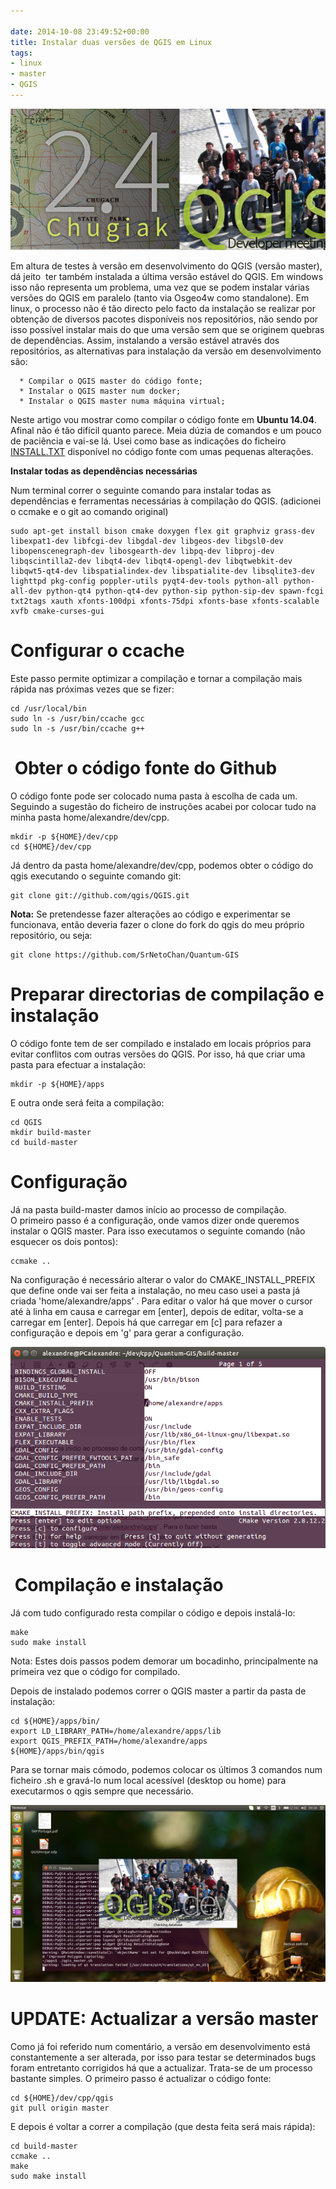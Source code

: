 ```yaml
---

date: 2014-10-08 23:49:52+00:00
title: Instalar duas versões de QGIS em Linux
tags:
- linux
- master
- QGIS
---
```


[![QGIS24_QGISmaster](images/2014/10/qgis24_qgismaster.png?w=584)
](images/2014/10/qgis24_qgismaster.png)

Em altura de testes à versão em desenvolvimento do QGIS (versão master), dá jeito  ter também instalada a última versão estável do QGIS. Em windows isso não representa um problema, uma vez que se podem instalar várias versões do QGIS em paralelo (tanto via Osgeo4w como standalone). Em linux, o processo não é tão directo pelo facto da instalação se realizar por obtenção de diversos pacotes disponíveis nos repositórios, não sendo por isso possível instalar mais do que uma versão sem que se originem quebras de dependências. Assim, instalando a versão estável através dos repositórios, as alternativas para instalação da versão em desenvolvimento são:



	  * Compilar o QGIS master do código fonte;
	  * Instalar o QGIS master num docker;
	  * Instalar o QGIS master numa máquina virtual;

Neste artigo vou mostrar como compilar o código fonte em **Ubuntu 14.04**. Afinal não é tão difícil quanto parece. Meia dúzia de comandos e um pouco de paciência e vai-se lá. Usei como base as indicações do ficheiro [INSTALL.TXT](https://github.com/qgis/QGIS/blob/master/INSTALL) disponível no código fonte com umas pequenas alterações.

**Instalar todas as dependências necessárias**

Num terminal correr o seguinte comando para instalar todas as dependências e ferramentas necessárias à compilação do QGIS. (adicionei o ccmake e o git ao comando original)


    sudo apt-get install bison cmake doxygen flex git graphviz grass-dev libexpat1-dev libfcgi-dev libgdal-dev libgeos-dev libgsl0-dev libopenscenegraph-dev libosgearth-dev libpq-dev libproj-dev libqscintilla2-dev libqt4-dev libqt4-opengl-dev libqtwebkit-dev libqwt5-qt4-dev libspatialindex-dev libspatialite-dev libsqlite3-dev lighttpd pkg-config poppler-utils pyqt4-dev-tools python-all python-all-dev python-qt4 python-qt4-dev python-sip python-sip-dev spawn-fcgi txt2tags xauth xfonts-100dpi xfonts-75dpi xfonts-base xfonts-scalable xvfb cmake-curses-gui




# Configurar o ccache


Este passo permite optimizar a compilação e tornar a compilação mais rápida nas próximas vezes que se fizer:


    cd /usr/local/bin
    sudo ln -s /usr/bin/ccache gcc
    sudo ln -s /usr/bin/ccache g++




#  Obter o código fonte do Github


O código fonte pode ser colocado numa pasta à escolha de cada um. Seguindo a sugestão do ficheiro de instruções acabei por colocar tudo na minha pasta home/alexandre/dev/cpp.


    mkdir -p ${HOME}/dev/cpp
    cd ${HOME}/dev/cpp


Já dentro da pasta home/alexandre/dev/cpp, podemos obter o código do qgis executando o seguinte comando git:


    git clone git://github.com/qgis/QGIS.git


**Nota:** Se pretendesse fazer alterações ao código e experimentar se funcionava, então deveria fazer o clone do fork do qgis do meu próprio repositório, ou seja:


    git clone https://github.com/SrNetoChan/Quantum-GIS




# Preparar directorias de compilação e instalação


O código fonte tem de ser compilado e instalado em locais próprios para evitar conflitos com outras versões do QGIS. Por isso, há que criar uma pasta para efectuar a instalação:


    mkdir -p ${HOME}/apps


E outra onde será feita a compilação:


    cd QGIS
    mkdir build-master
    cd build-master





# Configuração


Já na pasta build-master damos início ao processo de compilação. O primeiro passo é a configuração, onde vamos dizer onde queremos instalar o QGIS master. Para isso executamos o seguinte comando (não esquecer os dois pontos):


    ccmake ..


Na configuração é necessário alterar o valor do CMAKE_INSTALL_PREFIX que define onde vai ser feita a instalação, no meu caso usei a pasta já criada 'home/alexandre/apps' . Para editar o valor há que mover o cursor até à linha em causa e carregar em [enter], depois de editar, volta-se a carregar em [enter]. Depois há que carregar em [c] para refazer a configuração e depois em 'g' para gerar a configuração.

[![Screenshot from 2014-10-08 23:33:39](images/2014/10/screenshot-from-2014-10-08-233339.png?w=584)
](images/2014/10/screenshot-from-2014-10-08-233339.png)


#  Compilação e instalação


Já com tudo configurado resta compilar o código e depois instalá-lo:


    make
    sudo make install


Nota: Estes dois passos podem demorar um bocadinho, principalmente na primeira vez que o código for compilado.

Depois de instalado podemos correr o QGIS master a partir da pasta de instalação:


    cd ${HOME}/apps/bin/
    export LD_LIBRARY_PATH=/home/alexandre/apps/lib
    export QGIS_PREFIX_PATH=/home/alexandre/apps
    ${HOME}/apps/bin/qgis


Para se tornar mais cómodo, podemos colocar os últimos 3 comandos num ficheiro .sh e gravá-lo num local acessível (desktop ou home) para executarmos o qgis sempre que necessário.

![Screenshot from 2014-10-09 00:36:52](images/2014/10/screenshot-from-2014-10-09-003652.png?w=584)



# UPDATE: Actualizar a versão master


Como já foi referido num comentário, a versão em desenvolvimento está constantemente a ser alterada, por isso para testar se determinados bugs foram entretanto corrigidos há que a actualizar. Trata-se de um processo bastante simples. O primeiro passo é actualizar o código fonte:


    cd ${HOME}/dev/cpp/qgis
    git pull origin master


E depois é voltar a correr a compilação (que desta feita será mais rápida):


    cd build-master
    ccmake ..
    make
    sudo make install
